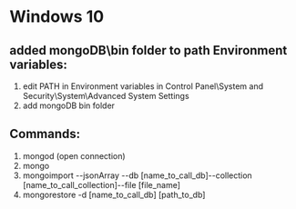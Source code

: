 # Windows 10   
## added mongoDB\bin folder to path Environment variables:   
1. edit PATH in Environment variables in Control Panel\System and Security\System\Advanced System Settings
2. add mongoDB bin folder
## Commands:   
1. mongod	(open connection)
2. mongo
3. mongoimport --jsonArray --db [name_to_call_db]--collection [name_to_call_collection]--file [file_name]
4. mongorestore -d [name_to_call_db] [path_to_db]
